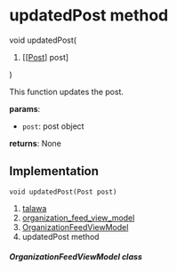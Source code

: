 
<div>

# updatedPost method

</div>


void updatedPost(

1.  [[[Post](../../models_post_post_model/Post-class.md)]
    post]

)



This function updates the post.

**params**:

-   `post`: post object

**returns**: None



## Implementation

``` language-dart
void updatedPost(Post post) 
```







1.  [talawa](../../index.md)
2.  [organization_feed_view_model](../../view_model_after_auth_view_models_feed_view_models_organization_feed_view_model/)
3.  [OrganizationFeedViewModel](../../view_model_after_auth_view_models_feed_view_models_organization_feed_view_model/OrganizationFeedViewModel-class.md)
4.  updatedPost method

##### OrganizationFeedViewModel class







